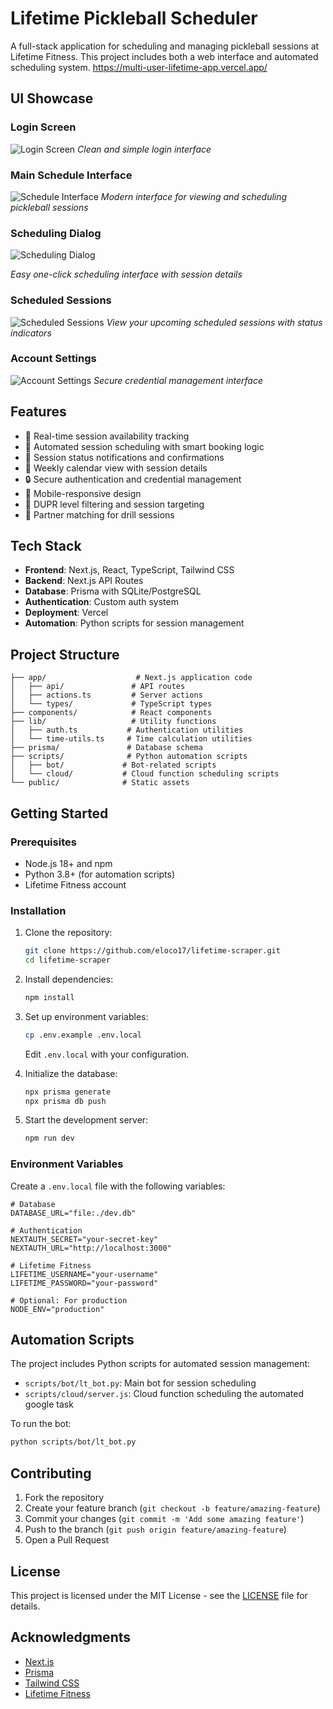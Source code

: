 # Lifetime Pickleball Scheduler

A full-stack application for scheduling and managing pickleball sessions at Lifetime Fitness. This project includes both a web interface and automated scheduling system. https://multi-user-lifetime-app.vercel.app/

## UI Showcase

### Login Screen
![Login Screen](docs/images/Login%20page.png)
*Clean and simple login interface*

### Main Schedule Interface
![Schedule Interface](docs/images/Schedule%20page.png)
*Modern interface for viewing and scheduling pickleball sessions*

### Scheduling Dialog
![Scheduling Dialog](docs/images/Schedule%20dialog.png)

*Easy one-click scheduling interface with session details*

### Scheduled Sessions
![Scheduled Sessions](docs/images/Bookings%20page.png)
*View your upcoming scheduled sessions with status indicators*

### Account Settings
![Account Settings](docs/images/Settings%20page.png)
*Secure credential management interface*



## Features

- 🎾 Real-time session availability tracking
- 🤖 Automated session scheduling with smart booking logic
- 🔔 Session status notifications and confirmations
- 📅 Weekly calendar view with session details
- 🔒 Secure authentication and credential management
- 📱 Mobile-responsive design
- 🎯 DUPR level filtering and session targeting
- 🤝 Partner matching for drill sessions

## Tech Stack

- **Frontend**: Next.js, React, TypeScript, Tailwind CSS
- **Backend**: Next.js API Routes
- **Database**: Prisma with SQLite/PostgreSQL
- **Authentication**: Custom auth system
- **Deployment**: Vercel
- **Automation**: Python scripts for session management

## Project Structure

```
├── app/                    # Next.js application code
│   ├── api/               # API routes
│   ├── actions.ts         # Server actions
│   └── types/             # TypeScript types
├── components/            # React components
├── lib/                   # Utility functions
│   ├── auth.ts           # Authentication utilities
│   └── time-utils.ts     # Time calculation utilities
├── prisma/               # Database schema
├── scripts/              # Python automation scripts
│   ├── bot/             # Bot-related scripts
│   └── cloud/           # Cloud function scheduling scripts
└── public/              # Static assets
```

## Getting Started

### Prerequisites

- Node.js 18+ and npm
- Python 3.8+ (for automation scripts)
- Lifetime Fitness account

### Installation

1. Clone the repository:
   ```bash
   git clone https://github.com/eloco17/lifetime-scraper.git
   cd lifetime-scraper
   ```

2. Install dependencies:
   ```bash
   npm install
   ```

3. Set up environment variables:
   ```bash
   cp .env.example .env.local
   ```
   Edit `.env.local` with your configuration.

4. Initialize the database:
   ```bash
   npx prisma generate
   npx prisma db push
   ```

5. Start the development server:
   ```bash
   npm run dev
   ```

### Environment Variables

Create a `.env.local` file with the following variables:

```env
# Database
DATABASE_URL="file:./dev.db"

# Authentication
NEXTAUTH_SECRET="your-secret-key"
NEXTAUTH_URL="http://localhost:3000"

# Lifetime Fitness
LIFETIME_USERNAME="your-username"
LIFETIME_PASSWORD="your-password"

# Optional: For production
NODE_ENV="production"
```

## Automation Scripts

The project includes Python scripts for automated session management:

- `scripts/bot/lt_bot.py`: Main bot for session scheduling
- `scripts/cloud/server.js`: Cloud function scheduling the automated google task

To run the bot:
```bash
python scripts/bot/lt_bot.py
```

## Contributing

1. Fork the repository
2. Create your feature branch (`git checkout -b feature/amazing-feature`)
3. Commit your changes (`git commit -m 'Add some amazing feature'`)
4. Push to the branch (`git push origin feature/amazing-feature`)
5. Open a Pull Request

## License

This project is licensed under the MIT License - see the [LICENSE](LICENSE) file for details.

## Acknowledgments

- [Next.js](https://nextjs.org/)
- [Prisma](https://www.prisma.io/)
- [Tailwind CSS](https://tailwindcss.com/)
- [Lifetime Fitness](https://www.lifetime.life/) 
